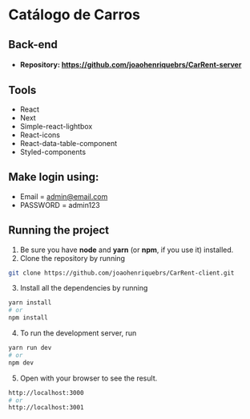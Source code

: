 # Catálogo de Carros

## Back-end
- #### Repository: https://github.com/joaohenriquebrs/CarRent-server

## Tools
- React
- Next
- Simple-react-lightbox
- React-icons
- React-data-table-component
- Styled-components

## Make login using:
- Email = admin@email.com
- PASSWORD = admin123

## Running the project

1. Be sure you have **node** and **yarn** (or **npm**, if you use it) installed.
2. Clone the repository by running
```bash
git clone https://github.com/joaohenriquebrs/CarRent-client.git
```
3. Install all the dependencies by running
```bash
yarn install
# or
npm install
```
4. To run the development server, run
```bash
yarn run dev
# or
npm dev
```
5. Open  with your browser to see the result.
```bash
http://localhost:3000
# or
http://localhost:3001
```